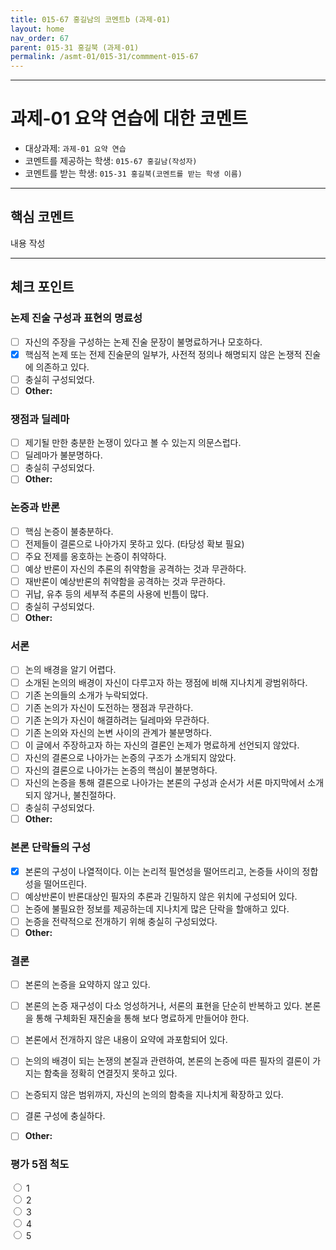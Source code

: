 ```yaml
---
title: 015-67 홍길남의 코멘트b (과제-01) 
layout: home
nav_order: 67
parent: 015-31 홍길북 (과제-01)
permalink: /asmt-01/015-31/commment-015-67
---
```


---

# 과제-01 요약 연습에 대한 코멘트

- 대상과제: `과제-01 요약 연습`
- 코멘트를 제공하는 학생: `015-67 홍길남(작성자)` 
- 코멘트를 받는 학생: `015-31 홍길북(코멘트를 받는 학생 이름)` 

---

## 핵심 코멘트

내용 작성

---

## 체크 포인트

### 논제 진술 구성과 표현의 명료성  
- [ ] 자신의 주장을 구성하는 논제 진술 문장이 불명료하거나 모호하다.  
- [x] 핵심적 논제 또는 전제 진술문의 일부가, 사전적 정의나 해명되지 않은 논쟁적 진술에 의존하고 있다.  
- [ ] 충실히 구성되었다.  
- [ ] **Other:**  

### 쟁점과 딜레마  
- [ ] 제기될 만한 충분한 논쟁이 있다고 볼 수 있는지 의문스럽다.  
- [ ] 딜레마가 불분명하다.  
- [ ] 충실히 구성되었다.  
- [ ] **Other:**  

### 논증과 반론  
- [ ] 핵심 논증이 불충분하다.  
- [ ] 전제들이 결론으로 나아가지 못하고 있다. (타당성 확보 필요)  
- [ ] 주요 전제를 옹호하는 논증이 취약하다.  
- [ ] 예상 반론이 자신의 추론의 취약함을 공격하는 것과 무관하다.  
- [ ] 재반론이 예상반론의 취약함을 공격하는 것과 무관하다.  
- [ ] 귀납, 유추 등의 세부적 추론의 사용에 빈틈이 많다.  
- [ ] 충실히 구성되었다.  
- [ ] **Other:**  

### 서론  
- [ ] 논의 배경을 알기 어렵다.  
- [ ] 소개된 논의의 배경이 자신이 다루고자 하는 쟁점에 비해 지나치게 광범위하다.  
- [ ] 기존 논의들의 소개가 누락되었다.  
- [ ] 기존 논의가 자신이 도전하는 쟁점과 무관하다.  
- [ ] 기존 논의가 자신이 해결하려는 딜레마와 무관하다.  
- [ ] 기존 논의와 자신의 논변 사이의 관계가 불분명하다.  
- [ ] 이 글에서 주장하고자 하는 자신의 결론인 논제가 명료하게 선언되지 않았다.  
- [ ] 자신의 결론으로 나아가는 논증의 구조가 소개되지 않았다.  
- [ ] 자신의 결론으로 나아가는 논증의 핵심이 불분명하다.  
- [ ] 자신의 논증을 통해 결론으로 나아가는 본론의 구성과 순서가 서론 마지막에서 소개되지 않거나, 불친절하다.  
- [ ] 충실히 구성되었다.  
- [ ] **Other:**  

### 본론 단락들의 구성  
- [x] 본론의 구성이 나열적이다. 이는 논리적 필연성을 떨어뜨리고, 논증들 사이의 정합성을 떨어뜨린다.  
- [ ] 예상반론이 반론대상인 필자의 추론과 긴밀하지 않은 위치에 구성되어 있다.  
- [ ] 논증에 불필요한 정보를 제공하는데 지나치게 많은 단락을 할애하고 있다.  
- [ ] 논증을 전략적으로 전개하기 위해 충실히 구성되었다.  
- [ ] **Other:**  

### 결론  
- [ ] 본론의 논증을 요약하지 않고 있다.  
- [ ] 본론의 논증 재구성이 다소 엉성하거나, 서론의 표현을 단순히 반복하고 있다. 본론을 통해 구체화된 재진술을 통해 보다 명료하게 만들어야 한다.  
- [ ] 본론에서 전개하지 않은 내용이 요약에 과포함되어 있다.  
- [ ] 논의의 배경이 되는 논쟁의 본질과 관련하여, 본론의 논증에 따른 필자의 결론이 가지는 함축을 정확히 연결짓지 못하고 있다.  
- [ ] 논증되지 않은 범위까지, 자신의 논의의 함축을 지나치게 확장하고 있다.  
- [ ] 결론 구성에 충실하다.  
- [ ] **Other:**  


<h3>평가 5점 척도</h3>
<form>
  <input type="radio" id="star1" name="rating" value="1">
  <label for="star1">1</label><br>
  
  <input type="radio" id="star2" name="rating" value="2">
  <label for="star2">2</label><br>

  <input type="radio" id="star3" name="rating" value="3">
  <label for="star3">3</label><br>

  <input type="radio" id="star4" name="rating" value="4">
  <label for="star4">4</label><br>

  <input type="radio" id="star5" name="rating" value="5">
  <label for="star5">5</label><br>
</form>